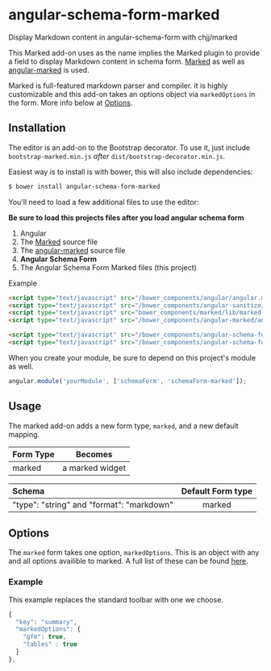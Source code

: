 angular-schema-form-marked
==========================

Display Markdown content in angular-schema-form with chjj/marked

This Marked add-on uses as the name implies the Marked plugin to provide a field to display Markdown content in schema form. [Marked](https://github.com/chjj/marked) as well as [angular-marked](https://github.com/Hypercubed/angular-marked) is used.

Marked is full-featured markdown parser and compiler. it is highly customizable and this add-on takes an options object via `markedOptions` in the form. More info below at [Options](#Options).

Installation
------------
The editor is an add-on to the Bootstrap decorator. To use it, just include
`bootstrap-marked.min.js` *after* `dist/bootstrap-decorator.min.js`.

Easiest way is to install is with bower, this will also include dependencies:
```bash
$ bower install angular-schema-form-marked
```

You'll need to load a few additional files to use the editor:

**Be sure to load this projects files after you load angular schema form**

1. Angular
2. The [Marked](https://github.com/chjj/marked) source file
3. The [angular-marked](https://github.com/Hypercubed/angular-marked) source file
4. **Angular Schema Form**
5. The Angular Schema Form Marked files (this project)

Example

```HTML
<script type="text/javascript" src="/bower_components/angular/angular.min.js"></script>
<script type="text/javascript" src="/bower_components/angular-sanitize/angular-sanitize.min.js"></script>
<script type="text/javascript" src="bower_components/marked/lib/marked.js"></script>
<script type="text/javascript" src="/bower_components/angular-marked/angular-marked.js"></script>

<script type="text/javascript" src="/bower_components/angular-schema-form/schema-form.min.js"></script>
<script type="text/javascript" src="/bower_components/angular-schema-form-marked/bootstrap-marked.js"></script>

```

When you create your module, be sure to depend on this project's module as well.

```javascript
angular.module('yourModule', ['schemaForm', 'schemaForm-marked']);
```

Usage
-----
The marked add-on adds a new form type, `marked`, and a new default
mapping.

|  Form Type     |   Becomes    |
|:---------------|:------------:|
|  marked        |  a marked widget |


| Schema             |   Default Form type  |
|:-------------------|:------------:|
| "type": "string" and "format": "markdown"   |   marked   |


Options
-------
The `marked` form takes one option, `markedOptions`. This is an object with any
and all options availible to marked. A full list of these can be found [here](https://github.com/chjj/marked).

### Example
This example replaces the standard toolbar with one we choose.

```javascript
{
  "key": "summary",
  "markedOptions": {
    "gfm": true,
    "tables" : true
  }
},
```

